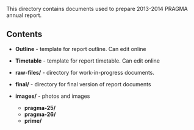 This directory contains documents used to prepare 
2013-2014 PRAGMA annual report.

Contents
---------

* **Outline** - template for report outline. Can edit online

* **Timetable** - template for report timetable. Can edit online

* **raw-files/** - directory for work-in-progress documents.

* **final/**  - directory for final version of report documents 

* **images/** - photos and images  
     - **pragma-25/**  
	 - **pragma-26/**  
	 - **prime/**  



